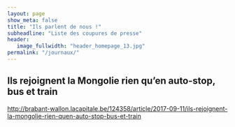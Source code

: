 ```yaml
---
layout: page
show_meta: false
title: "Ils parlent de nous !"
subheadline: "Liste des coupures de presse"
header:
   image_fullwidth: "header_homepage_13.jpg"
permalink: "/journaux/"
---
```


<h2>Ils rejoignent la Mongolie rien qu’en auto-stop, bus et train</h2>

<a href='http://brabant-wallon.lacapitale.be/124358/article/2017-09-11/ils-rejoignent-la-mongolie-rien-quen-auto-stop-bus-et-train'>http://brabant-wallon.lacapitale.be/124358/article/2017-09-11/ils-rejoignent-la-mongolie-rien-quen-auto-stop-bus-et-train</a>
